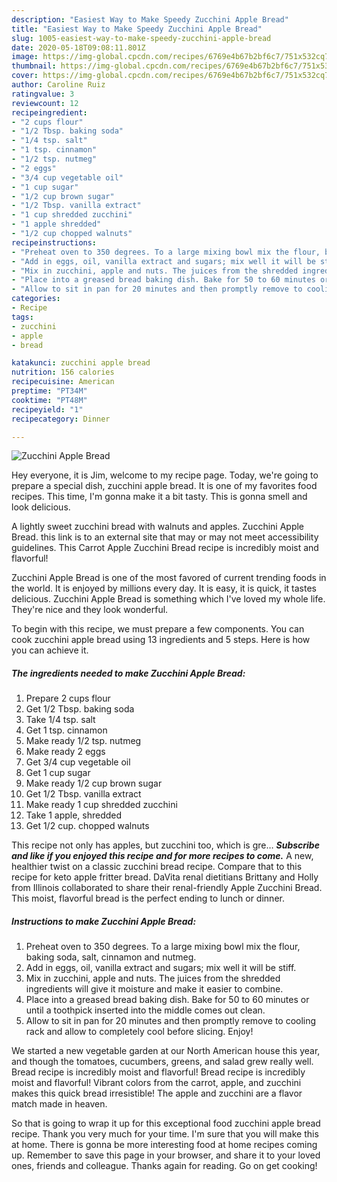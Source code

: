 ```yaml
---
description: "Easiest Way to Make Speedy Zucchini Apple Bread"
title: "Easiest Way to Make Speedy Zucchini Apple Bread"
slug: 1005-easiest-way-to-make-speedy-zucchini-apple-bread
date: 2020-05-18T09:08:11.801Z
image: https://img-global.cpcdn.com/recipes/6769e4b67b2bf6c7/751x532cq70/zucchini-apple-bread-recipe-main-photo.jpg
thumbnail: https://img-global.cpcdn.com/recipes/6769e4b67b2bf6c7/751x532cq70/zucchini-apple-bread-recipe-main-photo.jpg
cover: https://img-global.cpcdn.com/recipes/6769e4b67b2bf6c7/751x532cq70/zucchini-apple-bread-recipe-main-photo.jpg
author: Caroline Ruiz
ratingvalue: 3
reviewcount: 12
recipeingredient:
- "2 cups flour"
- "1/2 Tbsp. baking soda"
- "1/4 tsp. salt"
- "1 tsp. cinnamon"
- "1/2 tsp. nutmeg"
- "2 eggs"
- "3/4 cup vegetable oil"
- "1 cup sugar"
- "1/2 cup brown sugar"
- "1/2 Tbsp. vanilla extract"
- "1 cup shredded zucchini"
- "1 apple shredded"
- "1/2 cup chopped walnuts"
recipeinstructions:
- "Preheat oven to 350 degrees. To a large mixing bowl mix the flour, baking soda, salt, cinnamon and nutmeg."
- "Add in eggs, oil, vanilla extract and sugars; mix well it will be stiff."
- "Mix in zucchini, apple and nuts. The juices from the shredded ingredients will give it moisture and make it easier to combine."
- "Place into a greased bread baking dish. Bake for 50 to 60 minutes or until a toothpick inserted into the middle comes out clean."
- "Allow to sit in pan for 20 minutes and then promptly remove to cooling rack and allow to completely cool before slicing. Enjoy!"
categories:
- Recipe
tags:
- zucchini
- apple
- bread

katakunci: zucchini apple bread 
nutrition: 156 calories
recipecuisine: American
preptime: "PT34M"
cooktime: "PT48M"
recipeyield: "1"
recipecategory: Dinner

---
```



![Zucchini Apple Bread](https://img-global.cpcdn.com/recipes/6769e4b67b2bf6c7/751x532cq70/zucchini-apple-bread-recipe-main-photo.jpg)

Hey everyone, it is Jim, welcome to my recipe page. Today, we're going to prepare a special dish, zucchini apple bread. It is one of my favorites food recipes. This time, I'm gonna make it a bit tasty. This is gonna smell and look delicious.

A lightly sweet zucchini bread with walnuts and apples. Zucchini Apple Bread. this link is to an external site that may or may not meet accessibility guidelines. This Carrot Apple Zucchini Bread recipe is incredibly moist and flavorful!

Zucchini Apple Bread is one of the most favored of current trending foods in the world. It is enjoyed by millions every day. It is easy, it is quick, it tastes delicious. Zucchini Apple Bread is something which I've loved my whole life. They're nice and they look wonderful.


To begin with this recipe, we must prepare a few components. You can cook zucchini apple bread using 13 ingredients and 5 steps. Here is how you can achieve it.

<!--inarticleads1-->

##### The ingredients needed to make Zucchini Apple Bread:

1. Prepare 2 cups flour
1. Get 1/2 Tbsp. baking soda
1. Take 1/4 tsp. salt
1. Get 1 tsp. cinnamon
1. Make ready 1/2 tsp. nutmeg
1. Make ready 2 eggs
1. Get 3/4 cup vegetable oil
1. Get 1 cup sugar
1. Make ready 1/2 cup brown sugar
1. Get 1/2 Tbsp. vanilla extract
1. Make ready 1 cup shredded zucchini
1. Take 1 apple, shredded
1. Get 1/2 cup. chopped walnuts


This recipe not only has apples, but zucchini too, which is gre… ***Subscribe and like if you enjoyed this recipe and for more recipes to come.*** A new, healthier twist on a classic zucchini bread recipe. Compare that to this recipe for keto apple fritter bread. DaVita renal dietitians Brittany and Holly from Illinois collaborated to share their renal-friendly Apple Zucchini Bread. This moist, flavorful bread is the perfect ending to lunch or dinner. 

<!--inarticleads2-->

##### Instructions to make Zucchini Apple Bread:

1. Preheat oven to 350 degrees. To a large mixing bowl mix the flour, baking soda, salt, cinnamon and nutmeg.
1. Add in eggs, oil, vanilla extract and sugars; mix well it will be stiff.
1. Mix in zucchini, apple and nuts. The juices from the shredded ingredients will give it moisture and make it easier to combine.
1. Place into a greased bread baking dish. Bake for 50 to 60 minutes or until a toothpick inserted into the middle comes out clean.
1. Allow to sit in pan for 20 minutes and then promptly remove to cooling rack and allow to completely cool before slicing. Enjoy!


We started a new vegetable garden at our North American house this year, and though the tomatoes, cucumbers, greens, and salad grew really well. Bread recipe is incredibly moist and flavorful! Bread recipe is incredibly moist and flavorful! Vibrant colors from the carrot, apple, and zucchini makes this quick bread irresistible! The apple and zucchini are a flavor match made in heaven. 

So that is going to wrap it up for this exceptional food zucchini apple bread recipe. Thank you very much for your time. I'm sure that you will make this at home. There is gonna be more interesting food at home recipes coming up. Remember to save this page in your browser, and share it to your loved ones, friends and colleague. Thanks again for reading. Go on get cooking!
